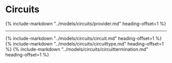 # Circuits

{%
    include-markdown "../models/circuits/provider.md"
    heading-offset=1
%}

---

{%
    include-markdown "../models/circuits/circuit.md"
    heading-offset=1
%}
{%
    include-markdown "../models/circuits/circuittype.md"
    heading-offset=1
%}
{%
    include-markdown "../models/circuits/circuittermination.md"
    heading-offset=1
%}
